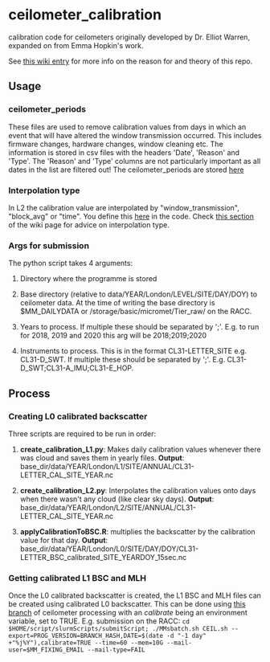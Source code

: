 # ceilometer_calibration
calibration code for ceilometers originally developed by Dr. Elliot Warren, expanded on from Emma Hopkin's work.

See [this wiki entry](https://github.com/Urban-Meteorology-Reading/Observation_Equipment_Docs/wiki/Ceilometer-calibration) for more info on the reason for and theory of this repo.

## Usage 

### ceilometer_periods

These files are used to remove calibration values from days in which an event that will have altered the window transmission occurred. This includes firmware changes, hardware changes, window cleaning etc. The information is stored in csv files with the headers 'Date', 'Reason' and 'Type'. The 'Reason' and 'Type' columns are not particularly important as all dates in the list are filtered out! The ceilometer_periods are stored [here](https://github.com/Urban-Meteorology-Reading/ceilometer_calibration/tree/master/ceilometer_periods)

### Interpolation type 

In L2 the calibration value are interpolated by "window_transmission", "block_avg" or "time". You define this [here](https://github.com/Urban-Meteorology-Reading/ceilometer_calibration/blob/c7f5a81fb16c804ceed834e47fe10062b1234a0d/scripts/create_calibration_L2.py#L58-L92) in the code. Check [this section](https://github.com/Urban-Meteorology-Reading/Observation_Equipment_Docs/wiki/Ceilometer-calibration#chosing-interpolation-type) of the wiki page for advice on interpolation type.

### Args for submission

The python script takes 4 arguments:
  
  1. Directory where the programme is stored 
  
  2. Base directory (relative to data/YEAR/London/LEVEL/SITE/DAY/DOY) to ceilometer data. At the time of writing the base directory is $MM_DAILYDATA or /storage/basic/micromet/Tier_raw/ on the RACC.
  
  3. Years to process. If multiple these should be separated by ';'. E.g. to run for 2018, 2019 and 2020 this arg will be 2018;2019;2020
  
  4. Instruments to process. This is in the format CL31-LETTER_SITE e.g. CL31-D_SWT. If multiple these should be separated by ';'. E.g. CL31-D_SWT;CL31-A_IMU;CL31-E_HOP.
  
 ## Process 
 
 ### Creating L0 calibrated backscatter
 
 Three scripts are required to be run in order:
 
   1. **create_calibration_L1.py**: Makes daily calibration values whenever there was cloud and saves them in yearly files. **Output**: base_dir/data/YEAR/London/L1/SITE/ANNUAL/CL31-LETTER_CAL_SITE_YEAR.nc
   
   2. **create_calibration_L2.py**: Interpolates the calibration values onto days when there wasn't any cloud (like clear sky days). **Output**: base_dir/data/YEAR/London/L2/SITE/ANNUAL/CL31-LETTER_CAL_SITE_YEAR.nc
   
   3. **applyCalibrationToBSC.R**: multiplies the backscatter by the calibration value for that day. **Output**: base_dir/data/YEAR/London/L0/SITE/DAY/DOY/CL31-LETTER_BSC_calibrated_SITE_YEARDOY_15sec.nc 
 

### Getting calibrated L1 BSC and MLH 
Once the L0 calibrated backscatter is created, the L1 BSC and MLH files can be created using calibrated L0 backscatter. This can be done using [this branch](https://github.com/Urban-Meteorology-Reading/Operations-CEIL/tree/calibration) of ceilometer processing with an *calibrate* being an environment variable, set to TRUE. E.g. submission on the RACC: `cd $HOME/script/slurmScripts/submitScript; ./MMsbatch.sh CEIL.sh --export=PROG_VERSION=BRANCH_HASH,DATE=$(date -d "-1 day" +"%j%Y"),calibrate=TRUE --time=60 --mem=10G --mail-user=$MM_FIXING_EMAIL --mail-type=FAIL`
